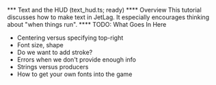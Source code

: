 *** Text and the HUD (text_hud.ts; ready)
**** Overview
This tutorial discusses how to make text in JetLag.  It especially encourages
thinking about "when things run".
**** TODO: What Goes In Here
- Centering versus specifying top-right
- Font size, shape
- Do we want to add stroke?
- Errors when we don't provide enough info
- Strings versus producers
- How to get your own fonts into the game

